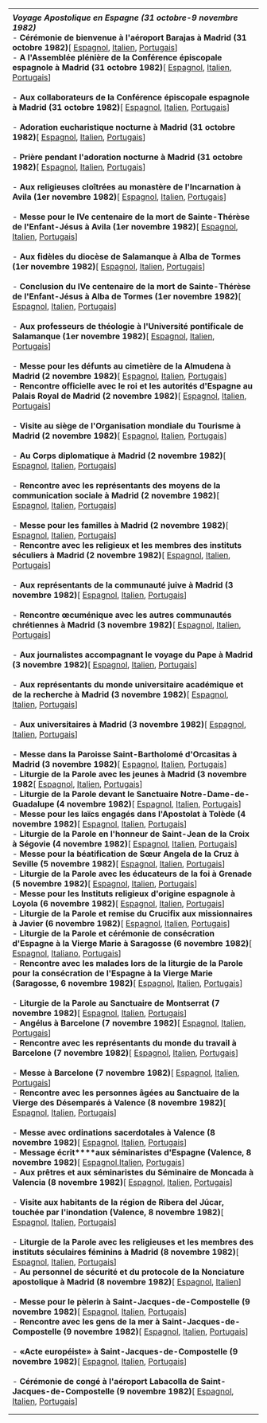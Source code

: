 |     |
| --- |
|  |
| ***Voyage Apostolique en Espagne*** ***(31 octobre-9 novembre 1982)***<br>- **Cérémonie de bienvenue à l'aéroport Barajas à Madrid (31 octobre 1982)**\[ [Espagnol](/content/john-paul-ii/es/speeches/1982/october/documents/hf_jp-ii_spe_19821031_arrivo-spagna.html), [Italien](/content/john-paul-ii/it/speeches/1982/october/documents/hf_jp-ii_spe_19821031_arrivo-spagna.html), [Portugais](/content/john-paul-ii/pt/speeches/1982/october/documents/hf_jp-ii_spe_19821031_arrivo-spagna.html)\]<br>- **A l'Assemblée plénière de la Conférence épiscopale espagnole à Madrid (31 octobre 1982)**\[ [Espagnol](/content/john-paul-ii/es/speeches/1982/october/documents/hf_jp-ii_spe_19821031_conferenza-episcopale.html), [Italien](/content/john-paul-ii/it/speeches/1982/october/documents/hf_jp-ii_spe_19821031_conferenza-episcopale.html), [Portugais](/content/john-paul-ii/pt/speeches/1982/october/documents/hf_jp-ii_spe_19821031_conferenza-episcopale.html)\]<br>  <br>- **Aux collaborateurs de la Conférence épiscopale espagnole à Madrid (31 octobre 1982)**\[ [Espagnol](/content/john-paul-ii/es/speeches/1982/october/documents/hf_jp-ii_spe_19821031_collaboratori-conferenza-episcopale.html), [Italien](/content/john-paul-ii/it/speeches/1982/october/documents/hf_jp-ii_spe_19821031_collaboratori-conferenza-episcopale.html), [Portugais](/content/john-paul-ii/pt/speeches/1982/october/documents/hf_jp-ii_spe_19821031_collaboratori-conferenza-episcopale.html)\]<br>  <br>- **Adoration eucharistique nocturne à Madrid (31 octobre 1982)**\[ [Espagnol](/content/john-paul-ii/es/speeches/1982/october/documents/hf_jp-ii_spe_19821031_adorazione-notturna.html), [Italien](/content/john-paul-ii/it/speeches/1982/october/documents/hf_jp-ii_spe_19821031_adorazione-notturna.html), [Portugais](/content/john-paul-ii/pt/speeches/1982/october/documents/hf_jp-ii_spe_19821031_adorazione-notturna.html)\]<br>  <br>- **Prière pendant l'adoration nocturne à Madrid (31 octobre 1982)**\[ [Espagnol](/content/john-paul-ii/es/speeches/1982/october/documents/hf_jp-ii_spe_19821031_preghiera-notturna.html), [Italien](/content/john-paul-ii/it/speeches/1982/october/documents/hf_jp-ii_spe_19821031_preghiera-notturna.html), [Portugais](/content/john-paul-ii/pt/speeches/1982/october/documents/hf_jp-ii_spe_19821031_preghiera-notturna.html)\]<br>  <br>- **Aux religieuses cloîtrées au monastère de l'Incarnation à Avila (1er novembre 1982)**\[ [Espagnol](/content/john-paul-ii/es/speeches/1982/november/documents/hf_jp-ii_spe_19821101_suore-clausura-avila.html), [Italien](/content/john-paul-ii/it/speeches/1982/november/documents/hf_jp-ii_spe_19821101_suore-clausura-avila.html), [Portugais](/content/john-paul-ii/pt/speeches/1982/november/documents/hf_jp-ii_spe_19821101_suore-clausura-avila.html)\]<br>  <br>- **Messe pour le IVe centenaire de la mort de Sainte-Thérèse de l'Enfant-Jésus à Avila (1er novembre 1982)**\[ [Espagnol](/content/john-paul-ii/es/homilies/1982/documents/hf_jp-ii_hom_19821101_avila.html), [Italien](/content/john-paul-ii/it/homilies/1982/documents/hf_jp-ii_hom_19821101_avila.html), [Portugais](/content/john-paul-ii/pt/homilies/1982/documents/hf_jp-ii_hom_19821101_avila.html)\] <br>  <br>- **Aux fidèles du diocèse de Salamanque à Alba de Tormes (1er novembre 1982)**\[ [Espagnol](/content/john-paul-ii/es/speeches/1982/november/documents/hf_jp-ii_spe_19821101_diocesi-salamanca.html), [Italien](/content/john-paul-ii/it/speeches/1982/november/documents/hf_jp-ii_spe_19821101_diocesi-salamanca.html), [Portugais](/content/john-paul-ii/pt/speeches/1982/november/documents/hf_jp-ii_spe_19821101_diocesi-salamanca.html)\]<br>  <br>- **Conclusion du IVe centenaire de la mort de Sainte-Thérèse de l'Enfant-Jésus à Alba de Tormes (1er novembre 1982)**\[ [Espagnol](/content/john-paul-ii/es/speeches/1982/november/documents/hf_jp-ii_spe_19821101_iv-centenario-morte-s-teresa.html), [Italien](/content/john-paul-ii/it/speeches/1982/november/documents/hf_jp-ii_spe_19821101_iv-centenario-morte-s-teresa.html), [Portugais](/content/john-paul-ii/pt/speeches/1982/november/documents/hf_jp-ii_spe_19821101_iv-centenario-morte-s-teresa.html)\]<br>  <br>- **Aux professeurs de théologie à l'Université pontificale de Salamanque (1er novembre 1982)**\[ [Espagnol](/content/john-paul-ii/es/speeches/1982/november/documents/hf_jp-ii_spe_19821101_universita-salamanca.html), [Italien](/content/john-paul-ii/it/speeches/1982/november/documents/hf_jp-ii_spe_19821101_universita-salamanca.html), [Portugais](/content/john-paul-ii/pt/speeches/1982/november/documents/hf_jp-ii_spe_19821101_universita-salamanca.html)\]<br>  <br>- **Messe pour les défunts au cimetière de la Almudena à Madrid (2 novembre 1982)**\[ [Espagnol](/content/john-paul-ii/es/homilies/1982/documents/hf_jp-ii_hom_19821102_defunti-madrid.html), [Italien](/content/john-paul-ii/it/homilies/1982/documents/hf_jp-ii_hom_19821102_defunti-madrid.html), [Portugais](/content/john-paul-ii/pt/homilies/1982/documents/hf_jp-ii_hom_19821102_defunti-madrid.html)\] <br>- **Rencontre officielle avec le roi et les autorités d'Espagne au Palais Royal de Madrid (2 novembre 1982)**\[ [Espagnol](/content/john-paul-ii/es/speeches/1982/november/documents/hf_jp-ii_spe_19821102_re-autorita.html), [Italien](/content/john-paul-ii/it/speeches/1982/november/documents/hf_jp-ii_spe_19821102_re-autorita.html), [Portugais](/content/john-paul-ii/pt/speeches/1982/november/documents/hf_jp-ii_spe_19821102_re-autorita.html)\]<br>  <br>- **Visite au siège de l'Organisation mondiale du Tourisme à Madrid (2 novembre 1982)**\[ [Espagnol](/content/john-paul-ii/es/speeches/1982/november/documents/hf_jp-ii_spe_19821102_turismo.html), [Italien](/content/john-paul-ii/it/speeches/1982/november/documents/hf_jp-ii_spe_19821102_turismo.html), [Portugais](/content/john-paul-ii/pt/speeches/1982/november/documents/hf_jp-ii_spe_19821102_turismo.html)\]<br>  <br>- **Au Corps diplomatique à Madrid (2 novembre 1982)**\[ [Espagnol](/content/john-paul-ii/es/speeches/1982/november/documents/hf_jp-ii_spe_19821102_corpo-diplomatico.html), [Italien](/content/john-paul-ii/it/speeches/1982/november/documents/hf_jp-ii_spe_19821102_corpo-diplomatico.html), [Portugais](/content/john-paul-ii/pt/speeches/1982/november/documents/hf_jp-ii_spe_19821102_corpo-diplomatico.html)\]<br>  <br>- **Rencontre avec les représentants des moyens de la communication sociale à Madrid (2 novembre 1982)**\[ [Espagnol](/content/john-paul-ii/es/speeches/1982/november/documents/hf_jp-ii_spe_19821102_comunicazione-sociale.html), [Italien](/content/john-paul-ii/it/speeches/1982/november/documents/hf_jp-ii_spe_19821102_comunicazione-sociale.html), [Portugais](/content/john-paul-ii/pt/speeches/1982/november/documents/hf_jp-ii_spe_19821102_comunicazione-sociale.html)\]<br>  <br>- **Messe pour les familles à Madrid (2 novembre 1982)**\[ [Espagnol](/content/john-paul-ii/es/homilies/1982/documents/hf_jp-ii_hom_19821102_famiglie-madrid.html), [Italien](/content/john-paul-ii/it/homilies/1982/documents/hf_jp-ii_hom_19821102_famiglie-madrid.html), [Portugais](/content/john-paul-ii/pt/homilies/1982/documents/hf_jp-ii_hom_19821102_famiglie-madrid.html)\] <br>- **Rencontre avec les religieux et les membres des instituts séculiers à Madrid (2 novembre 1982)**\[ [Espagnol](/content/john-paul-ii/es/speeches/1982/november/documents/hf_jp-ii_spe_19821102_religiosi-istituti-secolari.html), [Italien](/content/john-paul-ii/it/speeches/1982/november/documents/hf_jp-ii_spe_19821102_religiosi-istituti-secolari.html), [Portugais](/content/john-paul-ii/pt/speeches/1982/november/documents/hf_jp-ii_spe_19821102_religiosi-istituti-secolari.html)\]<br>  <br>- **Aux représentants de la communauté juive à Madrid (3 novembre 1982)**\[ [Espagnol](/content/john-paul-ii/es/speeches/1982/november/documents/hf_jp-ii_spe_19821103_comunita-ebraica.html), [Italien](/content/john-paul-ii/it/speeches/1982/november/documents/hf_jp-ii_spe_19821103_comunita-ebraica.html), [Portugais](/content/john-paul-ii/pt/speeches/1982/november/documents/hf_jp-ii_spe_19821103_comunita-ebraica.html)\]<br>  <br>- **Rencontre œcuménique avec les autres communautés chrétiennes à Madrid (3 novembre 1982)**\[ [Espagnol](/content/john-paul-ii/es/speeches/1982/november/documents/hf_jp-ii_spe_19821103_altre-comunita-cristiane.html), [Italien](/content/john-paul-ii/it/speeches/1982/november/documents/hf_jp-ii_spe_19821103_altre-comunita-cristiane.html), [Portugais](/content/john-paul-ii/pt/speeches/1982/november/documents/hf_jp-ii_spe_19821103_altre-comunita-cristiane.html)\]<br>  <br>- **Aux journalistes accompagnant le voyage du Pape à Madrid (3 novembre 1982)**\[ [Espagnol](/content/john-paul-ii/es/speeches/1982/november/documents/hf_jp-ii_spe_19821103_giornalisti.html), [Italien](/content/john-paul-ii/it/speeches/1982/november/documents/hf_jp-ii_spe_19821103_giornalisti.html), [Portugais](/content/john-paul-ii/pt/speeches/1982/november/documents/hf_jp-ii_spe_19821103_giornalisti.html)\]<br>  <br>- **Aux représentants du monde universitaire académique et de la recherche à Madrid (3 novembre 1982)**\[ [Espagnol](/content/john-paul-ii/es/speeches/1982/november/documents/hf_jp-ii_spe_19821103_universita-ricerca.html), [Italien](/content/john-paul-ii/it/speeches/1982/november/documents/hf_jp-ii_spe_19821103_universita-ricerca.html), [Portugais](/content/john-paul-ii/pt/speeches/1982/november/documents/hf_jp-ii_spe_19821103_universita-ricerca.html)\]<br>  <br>- **Aux universitaires à Madrid (3 novembre 1982)**\[ [Espagnol](/content/john-paul-ii/es/speeches/1982/november/documents/hf_jp-ii_spe_19821103_universitari.html), [Italien](/content/john-paul-ii/it/speeches/1982/november/documents/hf_jp-ii_spe_19821103_universitari.html), [Portugais](/content/john-paul-ii/pt/speeches/1982/november/documents/hf_jp-ii_spe_19821103_universitari.html)\]<br>  <br>- **Messe dans la Paroisse Saint-Bartholomé d'Orcasitas à Madrid (3 novembre 1982)**\[ [Espagnol](/content/john-paul-ii/es/homilies/1982/documents/hf_jp-ii_hom_19821103_parrocchia-madrid.html), [Italien](/content/john-paul-ii/it/homilies/1982/documents/hf_jp-ii_hom_19821103_parrocchia-madrid.html), [Portugais](/content/john-paul-ii/pt/homilies/1982/documents/hf_jp-ii_hom_19821103_parrocchia-madrid.html)\] <br>- **Liturgie de la Parole avec les jeunes à Madrid (3 novembre 1982**\[ [Espagnol](/content/john-paul-ii/es/homilies/1982/documents/hf_jp-ii_hom_19821103_giovani-madrid.html), [Italien](/content/john-paul-ii/it/homilies/1982/documents/hf_jp-ii_hom_19821103_giovani-madrid.html), [Portugais](/content/john-paul-ii/pt/homilies/1982/documents/hf_jp-ii_hom_19821103_giovani-madrid.html)\] <br>- **Liturgie de la Parole devant le Sanctuaire Notre-Dame-de-Guadalupe (4 novembre 1982)**\[ [Espagnol](/content/john-paul-ii/es/homilies/1982/documents/hf_jp-ii_hom_19821104_guadalupe-madrid.html), [Italien](/content/john-paul-ii/it/homilies/1982/documents/hf_jp-ii_hom_19821104_guadalupe-madrid.html), [Portugais](/content/john-paul-ii/pt/homilies/1982/documents/hf_jp-ii_hom_19821104_guadalupe-madrid.html)\] <br>- **Messe pour les laïcs engagés dans l'Apostolat à Tolède (4 novembre 1982)**\[ [Espagnol](/content/john-paul-ii/es/homilies/1982/documents/hf_jp-ii_hom_19821104_laici-toledo.html), [Italien](/content/john-paul-ii/it/homilies/1982/documents/hf_jp-ii_hom_19821104_laici-toledo.html), [Portugais](/content/john-paul-ii/pt/homilies/1982/documents/hf_jp-ii_hom_19821104_laici-toledo.html)\] <br>- **Liturgie de la Parole en l'honneur de Saint-Jean de la Croix à Ségovie (4 novembre 1982)**\[ [Espagnol](/content/john-paul-ii/es/homilies/1982/documents/hf_jp-ii_hom_19821104_segovia.html), [Italien](/content/john-paul-ii/it/homilies/1982/documents/hf_jp-ii_hom_19821104_segovia.html), [Portugais](/content/john-paul-ii/pt/homilies/1982/documents/hf_jp-ii_hom_19821104_segovia.html)\] <br>- **Messe pour la béatification de Sœur Angela de la Cruz à Seville (5 novembre 1982)**\[ [Espagnol](/content/john-paul-ii/es/homilies/1982/documents/hf_jp-ii_hom_19821105_suorangela-siviglia.html), [Italien](/content/john-paul-ii/it/homilies/1982/documents/hf_jp-ii_hom_19821105_suorangela-siviglia.html), [Portugais](/content/john-paul-ii/pt/homilies/1982/documents/hf_jp-ii_hom_19821105_suorangela-siviglia.html)\] <br>- **Liturgie de la Parole avec les éducateurs de la foi à Grenade (5 novembre 1982)**\[ [Espagnol](/content/john-paul-ii/es/homilies/1982/documents/hf_jp-ii_hom_19821105_educatori-granada.html), [Italien](/content/john-paul-ii/it/homilies/1982/documents/hf_jp-ii_hom_19821105_educatori-granada.html), [Portugais](/content/john-paul-ii/pt/homilies/1982/documents/hf_jp-ii_hom_19821105_educatori-granada.html)\]<br>- **Messe pour les Instituts religieux d'origine espagnole à Loyola (6 novembre 1982)**\[ [Espagnol](/content/john-paul-ii/es/homilies/1982/documents/hf_jp-ii_hom_19821106_loyola.html), [Italien](/content/john-paul-ii/it/homilies/1982/documents/hf_jp-ii_hom_19821106_loyola.html), [Portugais](/content/john-paul-ii/pt/homilies/1982/documents/hf_jp-ii_hom_19821106_loyola.html)\] <br>- **Liturgie de la Parole et remise du Crucifix aux missionnaires à Javier (6 novembre 1982)**\[ [Espagnol](/content/john-paul-ii/es/homilies/1982/documents/hf_jp-ii_hom_19821106_missionari-javier.html), [Italien](/content/john-paul-ii/it/homilies/1982/documents/hf_jp-ii_hom_19821106_missionari-javier.html), [Portugais](/content/john-paul-ii/pt/homilies/1982/documents/hf_jp-ii_hom_19821106_missionari-javier.html)\] <br>- **Liturgie de la Parole et cérémonie de consécration d'Espagne à la Vierge Marie à Saragosse (6 novembre 1982)**\[ [Espagnol](/content/john-paul-ii/es/homilies/1982/documents/hf_jp-ii_hom_19821106_saragozza.html), [Italiano](/content/john-paul-ii/it/homilies/1982/documents/hf_jp-ii_hom_19821106_saragozza.html), [Portugais](/content/john-paul-ii/pt/homilies/1982/documents/hf_jp-ii_hom_19821106_saragozza.html)\] <br>- **Rencontre avec les malades lors de la liturgie de la Parole pour la consécration de l'Espagne à la Vierge Marie (Saragosse, 6 novembre 1982)**\[ [Espagnol](/content/john-paul-ii/es/speeches/1982/november/documents/hf_jp-ii_spe_19821106_infermi.html), [Italien](/content/john-paul-ii/it/speeches/1982/november/documents/hf_jp-ii_spe_19821106_infermi.html), [Portugais](/content/john-paul-ii/pt/speeches/1982/november/documents/hf_jp-ii_spe_19821106_infermi.html)\]<br>  <br>- **Liturgie de la Parole au Sanctuaire de Montserrat (7 novembre 1982)**\[ [Espagnol](/content/john-paul-ii/es/homilies/1982/documents/hf_jp-ii_hom_19821107_montserrat.html), [Italien](/content/john-paul-ii/it/homilies/1982/documents/hf_jp-ii_hom_19821107_montserrat.html), [Portugais](/content/john-paul-ii/pt/homilies/1982/documents/hf_jp-ii_hom_19821107_montserrat.html)\] <br>- **Angélus à Barcelone (7 novembre 1982)**\[ [Espagnol](/content/john-paul-ii/es/angelus/1982/documents/hf_jp-ii_ang_19821107.html), [Italien](/content/john-paul-ii/it/angelus/1982/documents/hf_jp-ii_ang_19821107.html), [Portugais](/content/john-paul-ii/pt/angelus/1982/documents/hf_jp-ii_ang_19821107.html)\] <br>- **Rencontre avec les représentants du monde du travail à Barcelone (7 novembre 1982)**\[ [Espagnol](/content/john-paul-ii/es/speeches/1982/november/documents/hf_jp-ii_spe_19821107_lavoratori-imprenditori.html), [Italien](/content/john-paul-ii/it/speeches/1982/november/documents/hf_jp-ii_spe_19821107_lavoratori-imprenditori.html), [Portugais](/content/john-paul-ii/pt/speeches/1982/november/documents/hf_jp-ii_spe_19821107_lavoratori-imprenditori.html)\]<br>  <br>- **Messe à Barcelone (7 novembre 1982)**\[ [Espagnol](/content/john-paul-ii/es/homilies/1982/documents/hf_jp-ii_hom_19821107_barcellona.html), [Italien](/content/john-paul-ii/it/homilies/1982/documents/hf_jp-ii_hom_19821107_barcellona.html), [Portugais](/content/john-paul-ii/pt/homilies/1982/documents/hf_jp-ii_hom_19821107_barcellona.html)\] <br>- **Rencontre avec les personnes âgées au Sanctuaire de la Vierge des Désemparés à Valence (8 novembre 1982)**\[ [Espagnol](/content/john-paul-ii/es/speeches/1982/november/documents/hf_jp-ii_spe_19821108_anziani-valencia.html), [Italien](/content/john-paul-ii/it/speeches/1982/november/documents/hf_jp-ii_spe_19821108_anziani-valencia.html), [Portugais](/content/john-paul-ii/pt/speeches/1982/november/documents/hf_jp-ii_spe_19821108_anziani-valencia.html)\]<br>  <br>- **Messe avec ordinations sacerdotales à Valence (8 novembre 1982)**\[ [Espagnol](/content/john-paul-ii/es/homilies/1982/documents/hf_jp-ii_hom_19821108_valencia.html), [Italien](/content/john-paul-ii/it/homilies/1982/documents/hf_jp-ii_hom_19821108_valencia.html), [Portugais](/content/john-paul-ii/pt/homilies/1982/documents/hf_jp-ii_hom_19821108_valencia.html)\] <br>- **Message écrit****aux séminaristes d'Espagne (Valence, 8 novembre 1982)**\[ [Espagnol](/content/john-paul-ii/es/messages/pont_messages/1982/documents/hf_jp-ii_mes_19821108_seminaristi-spagna.html),[Italien](/content/john-paul-ii/it/messages/pont_messages/1982/documents/hf_jp-ii_mes_19821108_seminaristi-spagna.html), [Portugais](/content/john-paul-ii/pt/messages/pont_messages/1982/documents/hf_jp-ii_mes_19821108_seminaristi-spagna.html)\]<br>- **Aux prêtres et aux séminaristes du Séminaire de Moncada à Valencia (8 novembre 1982)**\[ [Espagnol](/content/john-paul-ii/es/speeches/1982/november/documents/hf_jp-ii_spe_19821108_seminaristi-valencia.html), [Italien](/content/john-paul-ii/it/speeches/1982/november/documents/hf_jp-ii_spe_19821108_seminaristi-valencia.html), [Portugais](/content/john-paul-ii/pt/speeches/1982/november/documents/hf_jp-ii_spe_19821108_seminaristi-valencia.html)\]<br>  <br>- **Visite aux habitants de la région de Ribera del Júcar, touchée par l'inondation (Valence, 8 novembre 1982)**\[ [Espagnol](/content/john-paul-ii/es/speeches/1982/november/documents/hf_jp-ii_spe_19821108_abitanti-ribera.html), [Italien](/content/john-paul-ii/it/speeches/1982/november/documents/hf_jp-ii_spe_19821108_abitanti-ribera.html), [Portugais](/content/john-paul-ii/pt/speeches/1982/november/documents/hf_jp-ii_spe_19821108_abitanti-ribera.html)\]<br>  <br>- **Liturgie de la Parole avec les religieuses et les membres des instituts séculaires féminins à Madrid (8 novembre 1982)**\[ [Espagnol](/content/john-paul-ii/es/homilies/1982/documents/hf_jp-ii_hom_19821108_religiose-madrid.html), [Italien](/content/john-paul-ii/it/homilies/1982/documents/hf_jp-ii_hom_19821108_religiose-madrid.html), [Portugais](/content/john-paul-ii/pt/homilies/1982/documents/hf_jp-ii_hom_19821108_religiose-madrid.html)\] <br>- **Au personnel de sécurité et du protocole de la Nonciature apostolique à Madrid (8 novembre 1982)**\[ [Espagnol](/content/john-paul-ii/es/speeches/1982/november/documents/hf_jp-ii_spe_19821108_personale-sicurezza.html), [Italien](/content/john-paul-ii/it/speeches/1982/november/documents/hf_jp-ii_spe_19821108_personale-sicurezza.html)\]<br>  <br>- **Messe pour le pèlerin à Saint-Jacques-de-Compostelle (9 novembre 1982)**\[ [Espagnol](/content/john-paul-ii/es/homilies/1982/documents/hf_jp-ii_hom_19821109_santiago-compostela.html), [Italien](/content/john-paul-ii/it/homilies/1982/documents/hf_jp-ii_hom_19821109_santiago-compostela.html), [Portugais](/content/john-paul-ii/pt/homilies/1982/documents/hf_jp-ii_hom_19821109_santiago-compostela.html)\] <br>- **Rencontre avec les gens de la mer à Saint-Jacques-de-Compostelle (9 novembre 1982)**\[ [Espagnol](/content/john-paul-ii/es/speeches/1982/november/documents/hf_jp-ii_spe_19821109_gente-mare.html), [Italien](/content/john-paul-ii/it/speeches/1982/november/documents/hf_jp-ii_spe_19821109_gente-mare.html), [Portugais](/content/john-paul-ii/pt/speeches/1982/november/documents/hf_jp-ii_spe_19821109_gente-mare.html)\]<br>  <br>- **«Acte européiste» à Saint-Jacques-de-Compostelle (9 novembre 1982)**\[ [Espagnol](/content/john-paul-ii/es/speeches/1982/november/documents/hf_jp-ii_spe_19821109_atto-europeistico.html), [Italien](/content/john-paul-ii/it/speeches/1982/november/documents/hf_jp-ii_spe_19821109_atto-europeistico.html), [Portugais](/content/john-paul-ii/pt/speeches/1982/november/documents/hf_jp-ii_spe_19821109_atto-europeistico.html)\]<br>  <br>- **Cérémonie de congé à l'aéroport Labacolla de Saint-Jacques-de-Compostelle (9 novembre 1982)**\[ [Espagnol](/content/john-paul-ii/es/speeches/1982/november/documents/hf_jp-ii_spe_19821109_commiato-spagna.html), [Italien](/content/john-paul-ii/it/speeches/1982/november/documents/hf_jp-ii_spe_19821109_commiato-spagna.html), [Portugais](/content/john-paul-ii/pt/speeches/1982/november/documents/hf_jp-ii_spe_19821109_commiato-spagna.html)\] |
|  |
|  |